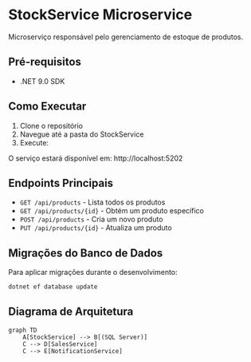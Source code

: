 # StockService Microservice

Microserviço responsável pelo gerenciamento de estoque de produtos.

## Pré-requisitos

- .NET 9.0 SDK

## Como Executar

1. Clone o repositório
2. Navegue até a pasta do StockService
3. Execute:


O serviço estará disponível em: http://localhost:5202

## Endpoints Principais

- `GET /api/products` - Lista todos os produtos
- `GET /api/products/{id}` - Obtém um produto específico
- `POST /api/products` - Cria um novo produto
- `PUT /api/products/{id}` - Atualiza um produto


## Migrações do Banco de Dados

Para aplicar migrações durante o desenvolvimento:

```bash
dotnet ef database update
```

## Diagrama de Arquitetura

```mermaid
graph TD
    A[StockService] --> B[(SQL Server)]
    C --> D[SalesService]
    C --> E[NotificationService]
```